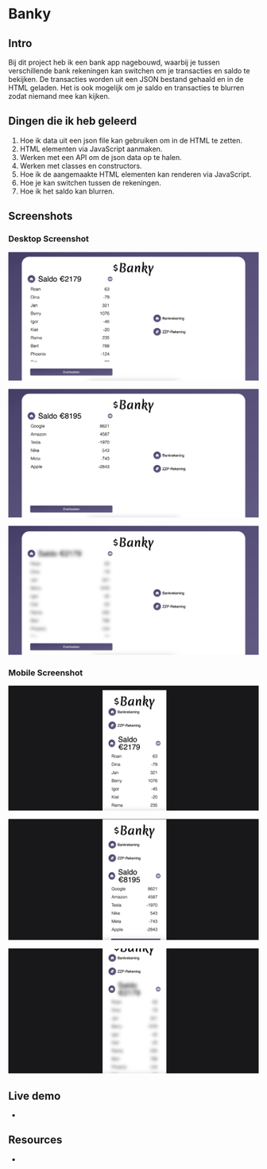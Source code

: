 # Banky

## Intro
Bij dit project heb ik een bank app nagebouwd, waarbij je tussen verschillende bank rekeningen kan switchen om je transacties en saldo te bekijken. De transacties worden uit een JSON bestand gehaald en in de HTML geladen. Het is ook mogelijk om je saldo en transacties te blurren zodat niemand mee kan kijken.

## Dingen die ik heb geleerd
1. Hoe ik data uit een json file kan gebruiken om in de HTML te zetten.
2. HTML elementen via JavaScript aanmaken. 
3. Werken met een API om de json data op te halen.
4. Werken met classes en constructors.
5. Hoe ik de aangemaakte HTML elementen kan renderen via JavaScript.
6. Hoe je kan switchen tussen de rekeningen.
7. Hoe ik het saldo kan blurren.

## Screenshots

### Desktop Screenshot
![Het gerealiseerde eindproduct op desktop.](https://github.com/roan-eb/Banky/blob/main/img/Screenshot%202023-06-02%20at%209.58.19%20PM.png)

![Het gerealiseerde eindproduct op desktop.](https://github.com/roan-eb/Banky/blob/main/img/Screenshot%202023-06-02%20at%209.58.41%20PM.png)

![Het gerealiseerde eindproduct op desktop.](https://github.com/roan-eb/Banky/blob/main/img/Screenshot%202023-06-02%20at%2010.02.27%20PM.png)

### Mobile Screenshot
![Het gerealiseerde eindproduct op mobile.](https://github.com/roan-eb/Banky/blob/main/img/Screenshot%202023-06-02%20at%2010.01.17%20PM.png)

![Het gerealiseerde eindproduct op mobile.](https://github.com/roan-eb/Banky/blob/main/img/Screenshot%202023-06-02%20at%2010.01.37%20PM.png)

![Het gerealiseerde eindproduct op mobile.](https://github.com/roan-eb/Banky/blob/main/img/Screenshot%202023-06-02%20at%2010.02.01%20PM.png)

## Live demo
-

## Resources
-